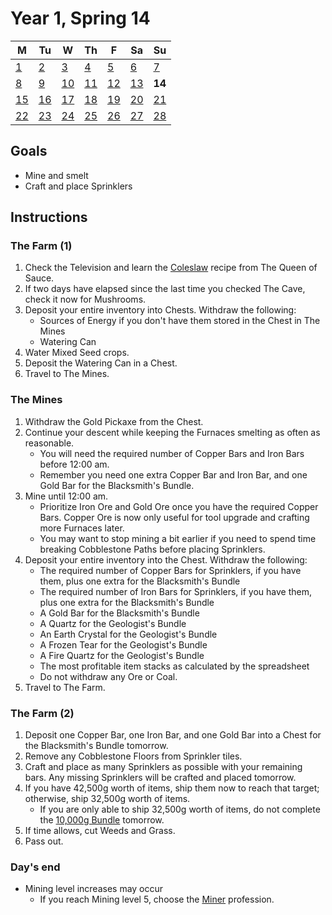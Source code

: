 # Year 1, Spring 14

| M                          | Tu                        | W                         | Th                        | F                         | Sa                        | Su                        |
| -------------------------- | ------------------------- | ------------------------- | ------------------------- |-------------------------- | ------------------------- | ------------------------- |
| [1](year-1-spring-1.md)    | [2](year-1-spring-2.md)   | [3](year-1-spring-3.md)   | [4](year-1-spring-4.md)   | [5](year-1-spring-5.md)   | [6](year-1-spring-6.md)   | [7](year-1-spring-7.md)   |
| [8](year-1-spring-8.md)    | [9](year-1-spring-9.md)   | [10](year-1-spring-10.md) | [11](year-1-spring-11.md) | [12](year-1-spring-12.md) | [13](year-1-spring-13.md) | **14**                    |
| [15](year-1-spring-15.md)  | [16](year-1-spring-16.md) | [17](year-1-spring-17.md) | [18](year-1-spring-18.md) | [19](year-1-spring-19.md) | [20](year-1-spring-20.md) | [21](year-1-spring-21.md) |
| [22](year-1-spring-22.md)  | [23](year-1-spring-23.md) | [24](year-1-spring-24.md) | [25](year-1-spring-25.md) | [26](year-1-spring-26.md) | [27](year-1-spring-27.md) | [28](year-1-spring-28.md) |

## Goals

- Mine and smelt
- Craft and place Sprinklers

## Instructions

### The Farm (1)

1. Check the Television and learn the [Coleslaw](https://stardewvalleywiki.com/Coleslaw) recipe from The Queen of Sauce.
2. If two days have elapsed since the last time you checked The Cave, check it now for Mushrooms.
3. Deposit your entire inventory into Chests. Withdraw the following:
   - Sources of Energy if you don't have them stored in the Chest in The Mines
   - Watering Can
4. Water Mixed Seed crops.
5. Deposit the Watering Can in a Chest.
6. Travel to The Mines.

### The Mines

1. Withdraw the Gold Pickaxe from the Chest.
2. Continue your descent while keeping the Furnaces smelting as often as reasonable.
   - You will need the required number of Copper Bars and Iron Bars before 12:00 am.
   - Remember you need one extra Copper Bar and Iron Bar, and one Gold Bar for the Blacksmith's Bundle.
3. Mine until 12:00 am.
   - Prioritize Iron Ore and Gold Ore once you have the required Copper Bars. Copper Ore is now only useful for tool upgrade and crafting more Furnaces later.
   - You may want to stop mining a bit earlier if you need to spend time breaking Cobblestone Paths before placing Sprinklers.
4. Deposit your entire inventory into the Chest. Withdraw the following:
   - The required number of Copper Bars for Sprinklers, if you have them, plus one extra for the Blacksmith's Bundle
   - The required number of Iron Bars for Sprinklers, if you have them, plus one extra for the Blacksmith's Bundle
   - A Gold Bar for the Blacksmith's Bundle
   - A Quartz for the Geologist's Bundle
   - An Earth Crystal for the Geologist's Bundle
   - A Frozen Tear for the Geologist's Bundle
   - A Fire Quartz for the Geologist's Bundle
   - The most profitable item stacks as calculated by the spreadsheet
   - Do not withdraw any Ore or Coal.
5. Travel to The Farm.

### The Farm (2)

1. Deposit one Copper Bar, one Iron Bar, and one Gold Bar into a Chest for the Blacksmith's Bundle tomorrow.
2. Remove any Cobblestone Floors from Sprinkler tiles.
3. Craft and place as many Sprinklers as possible with your remaining bars. Any missing Sprinklers will be crafted and placed tomorrow.
4. If you have 42,500g worth of items, ship them now to reach that target; otherwise, ship 32,500g worth of items.
   - If you are only able to ship 32,500g worth of items, do not complete the [10,000g Bundle](https://stardewvalleywiki.com/Bundles#Vault) tomorrow.
5. If time allows, cut Weeds and Grass.
6. Pass out.

### Day's end

- Mining level increases may occur
  - If you reach Mining level 5, choose the [Miner](https://stardewvalleywiki.com/Mining/Skill) profession.
